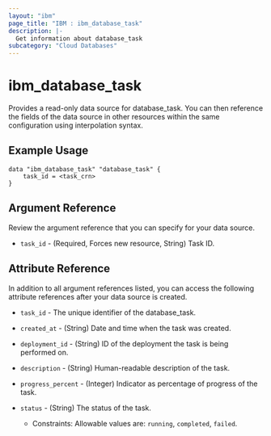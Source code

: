 ```yaml
---
layout: "ibm"
page_title: "IBM : ibm_database_task"
description: |-
  Get information about database_task
subcategory: "Cloud Databases"
---
```


# ibm_database_task

Provides a read-only data source for database_task. You can then reference the fields of the data source in other resources within the same configuration using interpolation syntax.

## Example Usage

```hcl
data "ibm_database_task" "database_task" {
	task_id = <task_crn>
}
```

## Argument Reference

Review the argument reference that you can specify for your data source.

* `task_id` - (Required, Forces new resource, String) Task ID.

## Attribute Reference

In addition to all argument references listed, you can access the following attribute references after your data source is created.

* `task_id` - The unique identifier of the database_task.
* `created_at` - (String) Date and time when the task was created.

* `deployment_id` - (String) ID of the deployment the task is being performed on.

* `description` - (String) Human-readable description of the task.

* `progress_percent` - (Integer) Indicator as percentage of progress of the task.

* `status` - (String) The status of the task.
  * Constraints: Allowable values are: `running`, `completed`, `failed`.

